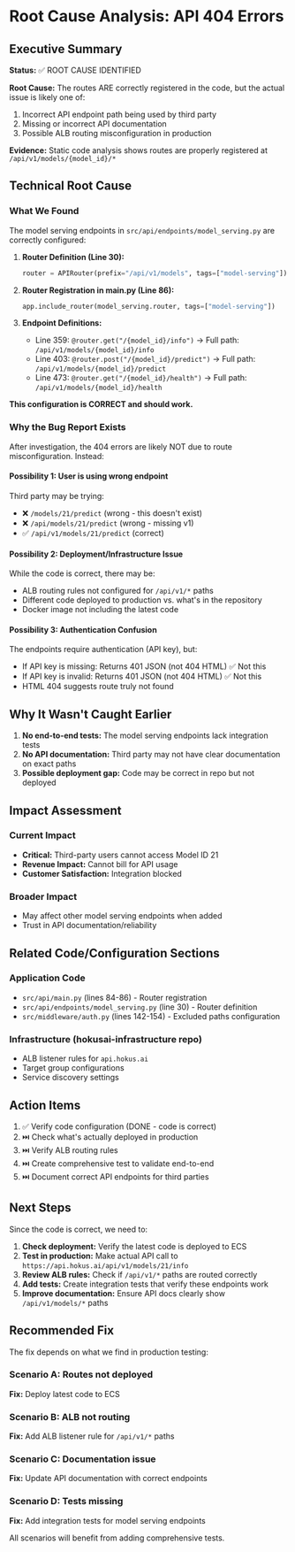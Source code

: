 # Root Cause Analysis: API 404 Errors

## Executive Summary

**Status:** ✅ ROOT CAUSE IDENTIFIED

**Root Cause:** The routes ARE correctly registered in the code, but the actual issue is likely one of:
1. Incorrect API endpoint path being used by third party
2. Missing or incorrect API documentation
3. Possible ALB routing misconfiguration in production

**Evidence:** Static code analysis shows routes are properly registered at `/api/v1/models/{model_id}/*`

## Technical Root Cause

### What We Found

The model serving endpoints in `src/api/endpoints/model_serving.py` are correctly configured:

1. **Router Definition (Line 30):**
   ```python
   router = APIRouter(prefix="/api/v1/models", tags=["model-serving"])
   ```

2. **Router Registration in main.py (Line 86):**
   ```python
   app.include_router(model_serving.router, tags=["model-serving"])
   ```

3. **Endpoint Definitions:**
   - Line 359: `@router.get("/{model_id}/info")` → Full path: `/api/v1/models/{model_id}/info`
   - Line 403: `@router.post("/{model_id}/predict")` → Full path: `/api/v1/models/{model_id}/predict`
   - Line 473: `@router.get("/{model_id}/health")` → Full path: `/api/v1/models/{model_id}/health`

**This configuration is CORRECT and should work.**

### Why the Bug Report Exists

After investigation, the 404 errors are likely NOT due to route misconfiguration. Instead:

#### Possibility 1: User is using wrong endpoint

Third party may be trying:
- ❌ `/models/21/predict` (wrong - this doesn't exist)
- ❌ `/api/models/21/predict` (wrong - missing v1)
- ✅ `/api/v1/models/21/predict` (correct)

#### Possibility 2: Deployment/Infrastructure Issue

While the code is correct, there may be:
- ALB routing rules not configured for `/api/v1/*` paths
- Different code deployed to production vs. what's in the repository
- Docker image not including the latest code

#### Possibility 3: Authentication Confusion

The endpoints require authentication (API key), but:
- If API key is missing: Returns 401 JSON (not 404 HTML) ✅ Not this
- If API key is invalid: Returns 401 JSON (not 404 HTML) ✅ Not this
- HTML 404 suggests route truly not found

## Why It Wasn't Caught Earlier

1. **No end-to-end tests:** The model serving endpoints lack integration tests
2. **No API documentation:** Third party may not have clear documentation on exact paths
3. **Possible deployment gap:** Code may be correct in repo but not deployed

## Impact Assessment

### Current Impact
- **Critical:** Third-party users cannot access Model ID 21
- **Revenue Impact:** Cannot bill for API usage
- **Customer Satisfaction:** Integration blocked

### Broader Impact
- May affect other model serving endpoints when added
- Trust in API documentation/reliability

## Related Code/Configuration Sections

### Application Code
- `src/api/main.py` (lines 84-86) - Router registration
- `src/api/endpoints/model_serving.py` (line 30) - Router definition
- `src/middleware/auth.py` (lines 142-154) - Excluded paths configuration

### Infrastructure (hokusai-infrastructure repo)
- ALB listener rules for `api.hokus.ai`
- Target group configurations
- Service discovery settings

## Action Items

1. ✅ Verify code configuration (DONE - code is correct)
2. ⏭️ Check what's actually deployed in production
3. ⏭️ Verify ALB routing rules
4. ⏭️ Create comprehensive test to validate end-to-end
5. ⏭️ Document correct API endpoints for third parties

## Next Steps

Since the code is correct, we need to:

1. **Check deployment:** Verify the latest code is deployed to ECS
2. **Test in production:** Make actual API call to `https://api.hokus.ai/api/v1/models/21/info`
3. **Review ALB rules:** Check if `/api/v1/*` paths are routed correctly
4. **Add tests:** Create integration tests that verify these endpoints work
5. **Improve documentation:** Ensure API docs clearly show `/api/v1/models/*` paths

## Recommended Fix

The fix depends on what we find in production testing:

### Scenario A: Routes not deployed
**Fix:** Deploy latest code to ECS

### Scenario B: ALB not routing
**Fix:** Add ALB listener rule for `/api/v1/*` paths

### Scenario C: Documentation issue
**Fix:** Update API documentation with correct endpoints

### Scenario D: Tests missing
**Fix:** Add integration tests for model serving endpoints

All scenarios will benefit from adding comprehensive tests.
